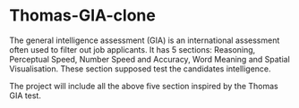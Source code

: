 # Thomas-GIA-clone
The general intelligence assessment (GIA) is an international assessment often used to filter out job applicants. It has 5 sections: Reasoning, Perceptual Speed, Number Speed and Accuracy, Word Meaning and Spatial Visualisation. These section supposed test the candidates intelligence.  

The project will include all the above five section inspired by the Thomas GIA test. 



